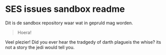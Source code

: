 

# SES issues sandbox readme



Dit is de sandbox repository waar wat in gepruld mag worden.

> Hoera!

Veel plezier!
Did you ever hear the tradgedy of darth plagueis the whise? its not a story
the jedi would tell you.
